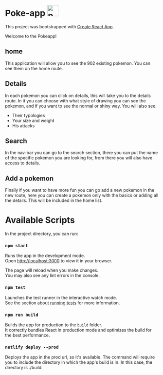 # Poke-app <img src="https://cdn.emojidex.com/emoji/px32/pokeball.png?1469426901" width="36" height="36" alt="pokeball" />
This project was bootstrapped with [Create React App](https://github.com/facebook/create-react-app).

Welcome to the Pokeapp!

## home

This application will allow you to see the 902 existing pokemon. You can see them on the home route.

## Details

In each pokemon you can click on details, this will take you to the details route. In it you can choose with what style of drawing you can see the pokemon, and if you want to see the normal or shiny way. You will also see:
- Their typologies
- Your size and weight
- His attacks

## Search

In the nav-bar you can go to the search section, there you can put the name of the specific pokemon you are looking for, from there you will also have access to details.

## Add a pokemon

Finally if you want to have more fun you can go add a new pokemon in the new route, here you can create a pokemon only with the basics or adding all the details. This will be included in the home list.




# Available Scripts

In the project directory, you can run:

### `npm start`

Runs the app in the development mode.\
Open [http://localhost:3000](http://localhost:3000) to view it in your browser.

The page will reload when you make changes.\
You may also see any lint errors in the console.

### `npm test`

Launches the test runner in the interactive watch mode.\
See the section about [running tests](https://facebook.github.io/create-react-app/docs/running-tests) for more information.

### `npm run build`

Builds the app for production to the `build` folder.\
It correctly bundles React in production mode and optimizes the build for the best performance.

### `netlify deploy --prod`

Deploys the app in the prod url, so it's available. The command will require you to include the directory in which the app's build is in. In this case, the directory is ./build.